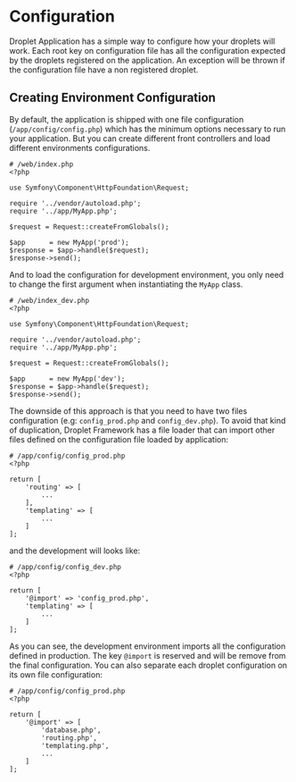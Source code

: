 Configuration
=============

Droplet Application has a simple way to configure how your droplets will work. Each root key on configuration file
has all the configuration expected by the droplets registered on the application. An exception will be thrown if
the configuration file have a non registered droplet.

Creating Environment Configuration
----------------------------------

By default, the application is shipped with one file configuration (`/app/config/config.php`) which has the minimum options
necessary to run your application. But you can create different front controllers and load different environments configurations.

    # /web/index.php
    <?php

    use Symfony\Component\HttpFoundation\Request;

    require '../vendor/autoload.php';
    require '../app/MyApp.php';

    $request = Request::createFromGlobals();

    $app      = new MyApp('prod');
    $response = $app->handle($request);
    $response->send();

And to load the configuration for development environment, you only need to change the first argument when instantiating
the `MyApp` class.

    # /web/index_dev.php
    <?php

    use Symfony\Component\HttpFoundation\Request;

    require '../vendor/autoload.php';
    require '../app/MyApp.php';

    $request = Request::createFromGlobals();

    $app      = new MyApp('dev');
    $response = $app->handle($request);
    $response->send();

The downside of this approach is that you need to have two files configuration (e.g: `config_prod.php` and `config_dev.php`).
To avoid that kind of duplication, Droplet Framework has a file loader that can import other files defined on the configuration file
loaded by application:

    # /app/config/config_prod.php
    <?php

    return [
        'routing' => [
            ...
        ],
        'templating' => [
            ...
        ]
    ];

and the development will looks like:

    # /app/config/config_dev.php
    <?php

    return [
        '@import' => 'config_prod.php',
        'templating' => [
            ...
        ]
    ];

As you can see, the development environment imports all the configuration defined in production. The key `@import` is
reserved and will be remove from the final configuration. You can also separate each droplet configuration on its own
file configuration:

    # /app/config/config_prod.php
    <?php

    return [
        '@import' => [
            'database.php',
            'routing.php',
            'templating.php',
            ...
        ]
    ];
